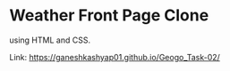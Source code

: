 # Weather Front Page Clone
using HTML and CSS.

Link: https://ganeshkashyap01.github.io/Geogo_Task-02/
